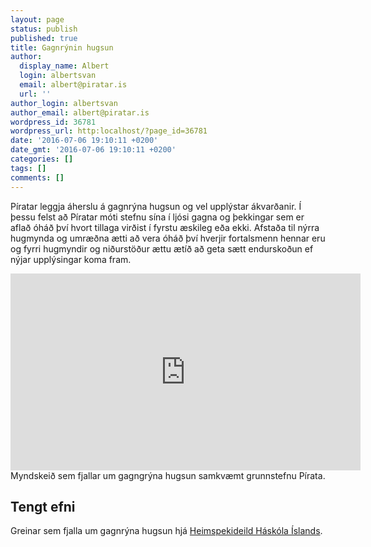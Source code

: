 ```yaml
---
layout: page
status: publish
published: true
title: Gagnrýnin hugsun
author:
  display_name: Albert
  login: albertsvan
  email: albert@piratar.is
  url: ''
author_login: albertsvan
author_email: albert@piratar.is
wordpress_id: 36781
wordpress_url: http:localhost/?page_id=36781
date: '2016-07-06 19:10:11 +0200'
date_gmt: '2016-07-06 19:10:11 +0200'
categories: []
tags: []
comments: []
---
```

<p><span style="font-weight: 400;">Píratar leggja áherslu á gagnrýna hugsun og vel upplýstar ákvarðanir. Í þessu felst að Píratar móti stefnu sína í ljósi gagna og þekkingar sem er aflað óháð því hvort tillaga virðist í fyrstu æskileg eða ekki. Afstaða til nýrra hugmynda og umræðna ætti að vera óháð því hverjir fortalsmenn hennar eru og fyrri hugmyndir og niðurstöður ættu ætíð að geta sætt endurskoðun ef nýjar upplýsingar koma fram. </span></p>
<p><iframe src="https://www.youtube.com/embed/LtAFQ5u3ErM?list=PL0GqAbgB1BCl52buATYbHfPHGPHwfL4wa" width="560" height="315" frameborder="0" allowfullscreen="allowfullscreen"></iframe><br />
Myndskeið sem fjallar um gagngrýna hugsun samkvæmt grunnstefnu Pírata.</p>
<h2>Tengt efni</h2>
<p><span style="font-weight: 400;">Greinar sem fjalla um gagnrýna hugsun hjá <a href="https://heimspeki.hi.is/?tag=gagnrynin-hugsun" target="_blank">Heimspekideild Háskóla Íslands</a>.</span></p>
